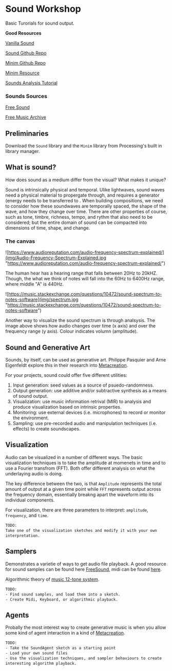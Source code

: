 # Sound Workshop

Basic Turorials for sound output. 

**Good Resources**

[Vanilla Sound](https://processing.org/reference/libraries/sound/index.html)

[Sound Github Repo](https://github.com/processing/processing-sound)

[Minim Github Repo](https://github.com/ddf/Minim/tree/master/examples)

[Minim Resource](http://code.compartmental.net/minim/audioplayer_class_audioplayer.html)

[Sounds Analysis Tutorial](https://www.youtube.com/watch?v=2O3nm0Nvbi4)

### Sounds Sources

[Free Sound](https://freesound.org/)

[Free Music Archive](freemusicarchive.org/)


## Preliminaries

Download the `Sound` library and the `Minim` library from Processing's built in library manager. 


## What is sound?

How does sound as a medium differ from the visual? What makes it unique? 

Sound is intrinsically physical and temporal. Ulike lightwaves, sound waves need a physical material to propergate through, and requires a generator (energy needs to be transferred to .  When building compositions, we need to consider how these soundwaves are temporally spaced, the shape of the wave, and how they change over time. There are other properties of course, such as tone, timbre, richness, tempo, and rythm that also need to be considered; but the entire domain of sound can be compacted into dimensions of time, shape, and change.

### The canvas

![https://www.audioreputation.com/audio-frequency-spectrum-explained/](img/Audio-Frequency-Spectrum-Explained.jpg "https://www.audioreputation.com/audio-frequency-spectrum-explained/") 


The human hear has a hearing range that falls between 20Hz to 20kHZ. Though, the what we think of notes will fall into the 60Hz to 6400Hz range, where middle "A" is 440Hz. 

![https://music.stackexchange.com/questions/10472/sound-spectrum-to-notes-software](img/spectrum.jpg "https://music.stackexchange.com/questions/10472/sound-spectrum-to-notes-software")

Another way to visualize the sound spectrum is through analsysis. The image above shows how audio changes over time (x axis) and over the frequency range (y axis). Colour indicates volumn (amplitude). 


## Sound and Generative Art

Sounds, by itself, can be used as generative art. Philippe Pasquier and Arne Eigenfeldt explore this in their research into [Metacreation](http://metacreation.net/). 

For your projects, sound could offer five different utilities:

1. Input generation: seed values as a source of psuedo-randomness. 
2. Output generation: use additive and/or subtractive synthesis as a means of sound output.
3. Visualization: use music information retrival (MIR) to analysis and produce visualization based on intrinsic properties. 
4. Monitoring: use external devices (i.e. microphones) to record or monitor the environment. 
5. Sampling: use pre-recorded audio and manipulation techniques (i.e. effects) to create soundscapes. 


## Visualization

Audio can be visualized in a number of different ways. The basic visualization techniques is to take the amplitude at momenets in time and to use a Fourier transfrom (FFT). Both offer different analysis on what the underlaying audio is doing. 

The key difference between the two, is that `Amplitude` represents the total amount of output at a given time point while `FFT` represents output across the frequency domain, essentially breakng apart the waveform into its individual components. 

For visualization, there are three parameters to interpret: `amplitude`, `frequency`, and `time`. 

```
TODO:
Take one of the visualization sketches and modify it with your own interpretation. 
```

## Samplers

Demonstrates a varietie of ways to get audio file playback. A good resource for sound samples can be found here [FreeSound](https://freesound.org/), midi can be found [here](https://www.classicalarchives.com/midi.html).

Algorithmic theory of [music 12-tone system](https://en.wikipedia.org/wiki/Twelve-tone_technique).

```
TODO:
- Find sound samples, and load them into a sketch. 
- Create Midi, Keyboard, or algorithmic playback. 
```


## Agents

Probally the most interest way to create generative music is when you allow some kind of agent interaction in a kind of [Metacreation](http://metacreation.net/).

```
TODO:
- Take the SoundAgent sketch as a starting point
- Load your own sound files
- Use the visualization techniques, and sampler behaviours to create interesting algorithm playback. 

```



